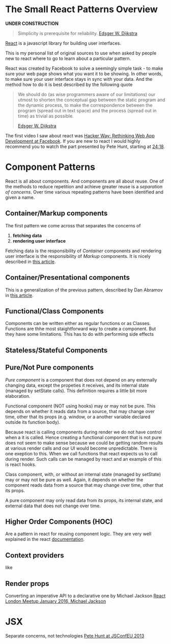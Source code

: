 # The Small React Patterns Overview

**UNDER CONSTRUCTION**

> Simplicity is prerequisite for reliability. [Edsger W. Dijkstra](https://en.wikiquote.org/wiki/Edsger_W._Dijkstra)

[React](https://reactjs.org/) is a javascript library for building user interfaces. 

This is my personal list of original sources to use when asked by people new to react where to go to learn about a particular pattern.

React was created by Facebook to solve a seemingly simple task - to make sure your web page shows what you want it to be showing. In other words, to make sure your user interface stays in sync with your data. And the method how to do it is best described by the following quote

> We should do (as wise programmers aware of our limitations) our utmost to shorten the conceptual gap 
> between the static program and the dynamic process, to make the correspondence between 
> the program (spread out in text space) and the process (spread out in time) as trivial as possible.
> 
> [Edsger W. Dijkstra](https://en.wikiquote.org/wiki/Edsger_W._Dijkstra)



The first video I saw about react was [Hacker Way: Rethinking Web App Development at Facebook](https://youtu.be/nYkdrAPrdcw). If you are new to react I would highly recommend you to watch the part presented by Pete Hunt, starting at [24:18](https://youtu.be/nYkdrAPrdcw?t=1458).

# Component Patterns

React is all about components. And components are all about reuse. One of the methods to reduce repetition and achieve greater reuse is a _separation of concerns_. Over time various repeating patterns have been identified and given a name.

## Container/Markup components

The first pattern we come across that separates the concerns of
1. **fetching data**
2. **rendering user interface**

Fetching data is the responsibility of *Container* components and rendering user interface is the responsibility of *Markup* components. It is nicely described in [this article](https://link.medium.com/fwP1izSYGT).

## Container/Presentational components

This is a generalization of the previous pattern, described by Dan Abramov in [this article](https://link.medium.com/PHW833Q6GT).

## Functional/Class Components

Components can be written either as regular functions or as Classes. Functions are thhe most staightforward way to create a component. But they have some limitations. This has to do with performing side effects

## Stateless/Stateful Components

## Pure/Not Pure components

*Pure component* is a component that does not depend on any externally changing data, except the propeties it receives, and its internal state (managed by setState calls). This definition requires a little bit more elaboration.

Functional component (NOT using hooks) may or may not be pure. This depends on whether it reads data from a source, that may change over time, other that its props (e.g. window, or a another variable declared outside its function body). 

Because react is calling components during render we do not have control when a it is called. Hence creating a functional component that is not pure does not seem to make sense because we could be getting random results at various render calls and our UI would become unpredictable. There is one exeption to this. When we call functions that react expects us to call during render. Such calls can be managed by react and an example of this is react hooks.

Class component, with, or without an internal state (managed by setState) may or may not be pure as well. Again, it depends on whether the component reads data from a source that may change over time, other that its props.

A pure component may only read data from its props, its internal state, and external data that does not change over time.

## Higher Order Components (HOC)

Are a pattern in react for reusing component logic. They are very well explained in the react [documentation](https://reactjs.org/docs/higher-order-components.html).

## Context providers

like <AppoloProvider></ApolloProvider>

## Render props

Converting an imperative API to a declarative one by Michael Jackson [React London Meetup January 2016, Michael Jackson](https://youtu.be/dn5gxx-e8cE) 

# JSX

Separate concerns, not technologies [Pete Hunt at JSConfEU 2013](https://youtu.be/x7cQ3mrcKaY?t=605)
